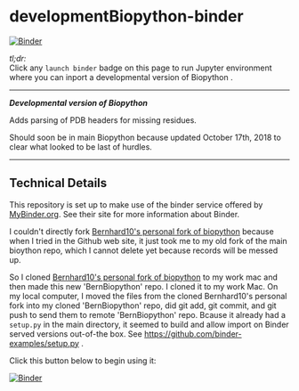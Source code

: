 # developmentBiopython-binder

[![Binder](https://mybinder.org/badge.svg)](https://mybinder.org/v2/gh/fomightez/BernBiopython/master)

*tl;dr:*  
Click any `launch binder` badge on this page to run Jupyter environment where you can inport a developmental version of Biopython .

------

***Developmental version of Biopython***

Adds parsing of PDB headers for missing residues.

Should soon be in main Biopython because updated October 17th, 2018 to clear what looked to be last of hurdles.

-------




Technical Details
-----------------

This repository is set up to make use of the binder service offered by [MyBinder.org](https://mybinder.org/). See their site for more information about Binder.

I couldn't directly fork [Bernhard10's personal fork of biopython](https://github.com/Bernhard10/biopython) because when I tried in the Github web site, it just took me to my old fork of the main bioython repo, which I cannot delete yet because records will be messed up.

So I cloned [Bernhard10's personal fork of biopython](https://github.com/Bernhard10/biopython) to my work mac and then made this new 'BernBiopython' repo. I cloned it to my work Mac. On my local computer, I moved the files from the cloned Bernhard10's personal fork into my cloned  'BernBiopython' repo, did git add, git commit, and git push to send them to remote 'BernBiopython' repo. Bcause it already had a `setup.py` in the main directory, it seemed to build and allow import on Binder served versions out-of-the box. See https://github.com/binder-examples/setup.py .

Click this button below to begin using it:

[![Binder](https://mybinder.org/badge.svg)](https://mybinder.org/v2/gh/fomightez/BernBiopython/master)

